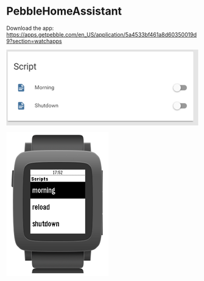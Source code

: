 # PebbleHomeAssistant

Download the app: https://apps.getpebble.com/en_US/application/5a4533bf461a8d60350019d9?section=watchapps

![](screens/webapp.png)

![](screens/pebble.png)
